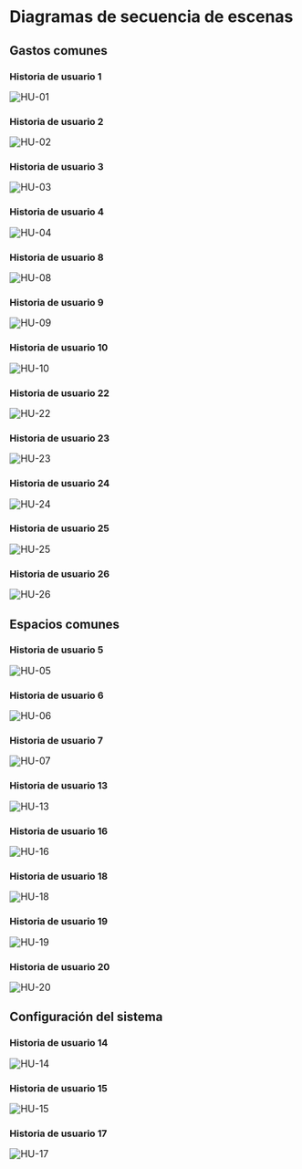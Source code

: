 # Diagramas de secuencia de escenas



## Gastos comunes



### Historia de usuario 1

<img src="dse/HU-01.png" alt="HU-01" style="zoom: 120%;" />



### Historia de usuario 2

<img src="dse/HU-02.png" alt="HU-02" style="zoom: 120%;" />



### Historia de usuario 3



<img src="dse/HU-03.png" alt="HU-03" style="zoom: 120%;" />



### Historia de usuario 4

<img src="dse/HU-04.png" alt="HU-04" style="zoom: 120%;" />



### Historia de usuario 8

<img src="dse/HU-08.png" alt="HU-08" style="zoom: 120%;" />



### Historia de usuario 9

<img src="dse/HU-09.png" alt="HU-09" style="zoom: 120%;" />



### Historia de usuario 10

<img src="dse/HU-10.png" alt="HU-10" style="zoom: 120%;" />



### Historia de usuario 22



<img src="dse/HU-22.jpg" alt="HU-22" style="zoom: 120%;" />



### Historia de usuario 23

<img src="dse/HU-23.jpg" alt="HU-23" style="zoom: 120%;" />



### Historia de usuario 24

<img src="dse/HU-24.png" alt="HU-24" style="zoom: 120%;" />



### Historia de usuario 25

<img src="dse/HU-25.png" alt="HU-25" style="zoom: 120%;" />  



### Historia de usuario 26

<img src="dse/HU-26.jfif" alt="HU-26" style="zoom: 120%;" />  



## Espacios comunes



### Historia de usuario 5

  <img src="dse/HU-05.png" alt="HU-05" style="zoom: 120%;" />  



### Historia de usuario 6

<img src="dse/HU-06.png" alt="HU-06" style="zoom: 120%;" />  



### Historia de usuario 7

  <img src="dse/HU-07.png" alt="HU-07" style="zoom: 120%;" />  



### Historia de usuario 13

<img src="dse/HU-13.jpg" alt="HU-13" style="zoom: 120%;" />  



### Historia de usuario 16

<img src="dse/HU-16.jpg" alt="HU-16" style="zoom: 120%;" />    



### Historia de usuario 18

<img src="dse/HU-18.jpg" alt="HU-18" style="zoom: 120%;" />  



### Historia de usuario 19

  <img src="dse/HU-19.png" alt="HU-19" style="zoom: 120%;" />  



### Historia de usuario 20

 <img src="dse/HU-20.png" alt="HU-20" style="zoom: 120%;" />  



## Configuración del sistema



### Historia de usuario 14

<img src="dse/HU-14.png" alt="HU-14" style="zoom: 120%;" />  



### Historia de usuario 15

<img src="dse/HU-15.png" alt="HU-15" style="zoom: 120%;" />  



### Historia de usuario 17

<img src="dse/HU-17.png" alt="HU-17" style="zoom: 120%;" /> 